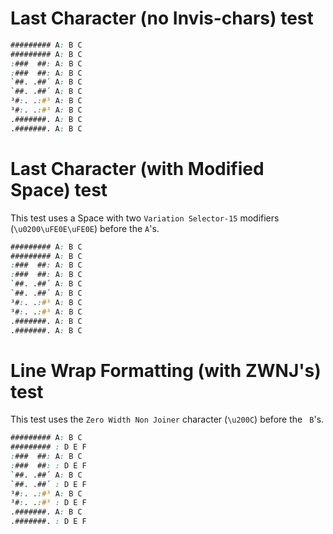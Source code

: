 # Last Character (no Invis-chars) test

```css
######### A: B C
######### A: B C
:###  ##: A: B C
:###  ##: A: B C
`##. .##´ A: B C
`##. .##´ A: B C
³#:. .:#³ A: B C
³#:. .:#³ A: B C
.#######. A: B C
.#######. A: B C
 ```
 
# Last Character (with Modified Space) test

This test uses a Space with two `Variation Selector-15` modifiers (`\u0200\uFE0E\uFE0E`) before the `A`'s.

```css
######### ︎︎A: B C
######### ︎︎A: B C
:###  ##: ︎︎A: B C
:###  ##: ︎︎A: B C
`##. .##´ ︎︎A: B C
`##. .##´ ︎︎A: B C
³#:. .:#³ ︎︎A: B C
³#:. .:#³ ︎︎A: B C
.#######. ︎︎A: B C
.#######. ︎︎A: B C
 ```
 
 # Line Wrap Formatting (with ZWNJ's) test
 
 This test uses the `Zero Width Non Joiner` character (`\u200C`) before the ` B`'s.
 
 ```css
######### A:‌ B C
######### :‌ D E F
:###  ##: A:‌ B C
:###  ##: :‌ D E F
`##. .##´ A:‌ B C
`##. .##´ :‌ D E F
³#:. .:#³ A:‌ B C
³#:. .:#³ :‌ D E F
.#######. A:‌ B C
.#######. :‌ D E F
 ```
